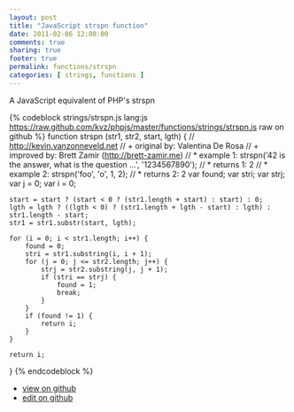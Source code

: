 ```yaml
---
layout: post
title: "JavaScript strspn function"
date: 2011-02-06 12:00:00
comments: true
sharing: true
footer: true
permalink: functions/strspn
categories: [ strings, functions ]
---
```

A JavaScript equivalent of PHP's strspn
<!-- more -->
{% codeblock strings/strspn.js lang:js https://raw.github.com/kvz/phpjs/master/functions/strings/strspn.js raw on github %}
function strspn (str1, str2, start, lgth) {
    // http://kevin.vanzonneveld.net
    // +   original by: Valentina De Rosa
    // +   improved by: Brett Zamir (http://brett-zamir.me)
    // *     example 1: strspn('42 is the answer, what is the question ...', '1234567890');
    // *     returns 1: 2
    // *     example 2: strspn('foo', 'o', 1, 2);
    // *     returns 2: 2
    var found;
    var stri;
    var strj;
    var j = 0;
    var i = 0;

    start = start ? (start < 0 ? (str1.length + start) : start) : 0;
    lgth = lgth ? ((lgth < 0) ? (str1.length + lgth - start) : lgth) : str1.length - start;
    str1 = str1.substr(start, lgth);

    for (i = 0; i < str1.length; i++) {
        found = 0;
        stri = str1.substring(i, i + 1);
        for (j = 0; j <= str2.length; j++) {
            strj = str2.substring(j, j + 1);
            if (stri == strj) {
                found = 1;
                break;
            }
        }
        if (found != 1) {
            return i;
        }
    }

    return i;
}
{% endcodeblock %}
<ul>
 <li><a href="https://github.com/kvz/phpjs/blob/master/functions/strings/strspn.js">view on github</a></li>
 <li><a href="https://github.com/kvz/phpjs/edit/master/functions/strings/strspn.js">edit on github</a></li>
</ul>
